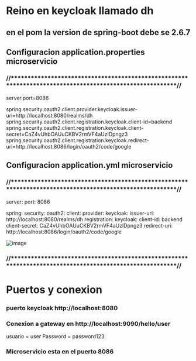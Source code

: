 
# Reino en keycloak llamado dh

## en el pom la version de spring-boot debe se <version>2.6.7</version>


## Configuracion application.properties microservicio
### //********************************************************************************************************//
server.port=8086

spring.security.oauth2.client.provider.keycloak.issuer-uri=http://localhost:8080/realms/dh
spring.security.oauth2.client.registration.keycloak.client-id=backend
spring.security.oauth2.client.registration.keycloak.client-secret=CaZ4vUhbOAUuCKBV2rmVF4aUzlDpngz3
spring.security.oauth2.client.registration.keycloak.redirect-uri=http://localhost:8086/login/oauth2/code/google

## Configuracion application.yml microservicio
### //********************************************************************************************************//

server:
port: 8086

spring:
  security:
    oauth2:
      client:
        provider:
          keycloak:
            issuer-uri: http://localhost:8080/realms/dh
        registration:
          keycloak:
            client-id: backend
            client-secret: CaZ4vUhbOAUuCKBV2rmVF4aUzlDpngz3
            redirect-uri: http://localhost:8086/login/oauth2/code/google


![image](https://github.com/cytelsystem/backEndSegurity/assets/41965648/e136b159-62c2-4bf6-8d92-9a94c71351aa)

### //********************************************************************************************************//

# Puertos y conexion
### puerto keycloak http://localhost:8080
### Conexion a gateway en http://localhost:9090/hello/user
usuario = user
Password = password123
### Microservicio esta en el puerto 8086
